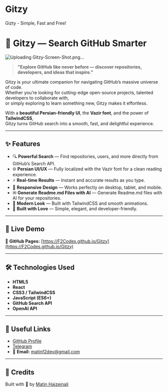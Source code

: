 # Gitzy
Gizty - Simple, Fast and Free!
# 🌟 Gitzy — Search GitHub Smarter
![Uploading Gitzy-Screen-Shot.png…]()


> **"Explore GitHub like never before — discover repositories, developers, and ideas that inspire."**

Gitzy is your ultimate companion for navigating GitHub’s massive universe of code.  
Whether you’re looking for cutting-edge open-source projects, talented developers to collaborate with,  
or simply exploring to learn something new, Gitzy makes it effortless.

With a **beautiful Persian-friendly UI**, the **Vazir font**, and the power of **TailwindCSS**,  
Gitzy turns GitHub search into a smooth, fast, and delightful experience.

---

## ✨ Features

- 🔍 **Powerful Search** — Find repositories, users, and more directly from GitHub’s Search API.
- 🌐 **Persian UI/UX** — Fully localized with the Vazir font for a clean reading experience.
- ⚡ **Real-time Results** — Instant and accurate results as you type.
- 📱 **Responsive Design** — Works perfectly on desktop, tablet, and mobile.
- ✉ **Generate Readme.md Files with AI** — Generate Readme.md files with AI for your repositories.
- 🎨 **Modern Look** — Built with TailwindCSS and smooth animations.
- 💙 **Built with Love** — Simple, elegant, and developer-friendly.

---

## 🚀 Live Demo
🔗 **GitHub Pages:** [https://F2Codes.github.io/Gitzy](https://F2Codes.github.io/Gitzy)

---

## 🛠 Technologies Used
- **HTML5**
- **React**
- **CSS3 / TailwindCSS**
- **JavaScript (ES6+)**
- **GitHub Search API**
- **OpenAI API**

---

## 🔗 Useful Links
- [GitHub Profile](https://github.com/F2Codes)
- [Telegram](https://t.me/MatinHajzeinali/)
- 📧 **Email:** matinf2dev@gmail.com

---

## 💙 Credits
Built with 💙 by [Matin Hajzeinali](https://github.com/F2Codes)
